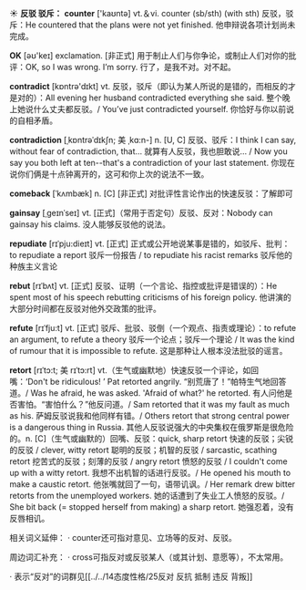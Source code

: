 ☀ <span class="category">**反驳 驳斥：**</span>
<span class="vocabulary">**counter**</span> ['kaʊntə] 
<span class="definition">vt.＆vi. counter (sb/sth) (with sth) 反驳，驳斥：</span>He countered that the plans were not yet finished. 他申辩说各项计划尚未完成。

<span class="vocabulary">**OK**</span> [əʊ'keɪ] 
<span class="definition">exclamation. [非正式] 用于制止人们与你争论，或制止人们对你的批评：</span>OK, so I was wrong. I’m sorry. 行了，是我不对。对不起。

<span class="vocabulary">**contradict**</span> [kɒntrə'dɪkt] 
<span class="definition">vt. 反驳，驳斥（即认为某人所说的是错的，而相反的才是对的）：</span>All evening her husband contradicted everything she said. 整个晚上她说什么丈夫都反驳。/ You’ve just contradicted yourself. 你恰好与你以前说的自相矛盾。
                      
<span class="vocabulary">**contradiction**</span> [ˌkɒntrəˈdɪkʃn; 美 ˌkɑ:n-]
<span class="definition">n. [U, C] 反驳、驳斥：</span>I think I can say, without fear of contradiction, that… 就算有人反驳，我也胆敢说… / Now you say you both left at ten--that's a contradiction of your last statement. 你现在说你们俩是十点钟离开的，这可和你上次的说法不一致。
           
<span class="vocabulary">**comeback**</span> [ˈkʌmbæk]
<span class="definition">n. [C] [非正式] 对批评性言论作出的快速反驳：</span>了解即可

<span class="vocabulary">**gainsay**</span> [ˌgeɪnˈseɪ]
<span class="definition">vt. [正式]（常用于否定句）反驳、反对：</span>Nobody can gainsay his claims. 没人能够反驳他的说法。
           
<span class="vocabulary">**repudiate**</span> [rɪˈpju:dieɪt]
<span class="definition">vt. [正式] 正式或公开地说某事是错的，如驳斥、批判：</span>to repudiate a report 驳斥一份报告 / to repudiate his racist remarks 驳斥他的种族主义言论
           
<span class="vocabulary">**rebut**</span> [rɪˈbʌt]
<span class="definition">vt. [正式] 反驳、证明（一个言论、指控或批评是错误的）：</span>He spent most of his speech rebutting criticisms of his foreign policy. 他讲演的大部分时间都在反驳对他外交政策的批评。

<span class="vocabulary">**refute**</span> [rɪˈfju:t]
<span class="definition">vt. [正式] 驳斥、批驳、驳倒（一个观点、指责或理论）：</span>to refute an argument, to refute a theory 驳斥一个论点；驳斥一个理论 / It was the kind of rumour that it is impossible to refute. 这是那种让人根本没法批驳的谣言。
           
<span class="vocabulary">**retort**</span> [rɪˈtɔ:t; 美 rɪˈtɔ:rt]
<span class="definition">vt.（生气或幽默地）快速反驳一个评论，如回嘴：</span>‘Don't be ridiculous! ’ Pat retorted angrily. “别荒唐了！”帕特生气地回答道。/ Was he afraid, he was asked. 'Afraid of what?' he retorted. 有人问他是否害怕。“害怕什么？”他反问道。/ Sam retorted that it was my fault as much as his. 萨姆反驳说我和他同样有错。/ Others retort that strong central power is a dangerous thing in Russia. 其他人反驳说强大的中央集权在俄罗斯是很危险的。<span class="definition">n. [C]（生气或幽默的）回嘴、反驳：</span>quick, sharp retort 快速的反驳；尖锐的反驳 / clever, witty retort 聪明的反驳；机智的反驳 / sarcastic, scathing retort 挖苦式的反驳；刻薄的反驳 / angry retort 愤怒的反驳 / I couldn't come up with a witty retort. 我想不出机智的话进行反驳。/ He opened his mouth to make a caustic retort. 他张嘴就回了一句，语带讥讽。/ Her remark drew bitter retorts from the unemployed workers. 她的话遭到了失业工人愤怒的反驳。/ She bit back (= stopped herself from making) a sharp retort. 她强忍着，没有反唇相讥。

相关词义延伸：
· counter还可指对意见、立场等的反对、反驳。

周边词汇补充：
· cross可指反对或反驳某人（或其计划、意愿等），不太常用。

· 表示“反对”的词群见[[../../14态度性格/25反对 反抗 抵制 违反 背叛]]
